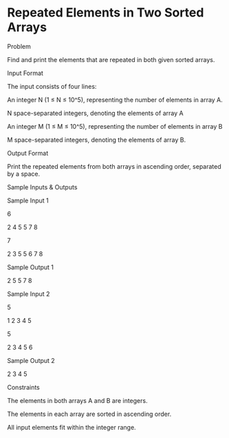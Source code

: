 # Repeated Elements in Two Sorted Arrays

Problem





Find and print the elements that are repeated in both given sorted arrays.





Input Format



The input consists of four lines:



An integer N (1 ≤ N ≤ 10^5), representing the number of elements in array A.



N space-separated integers, denoting the elements of array A 



An integer M (1 ≤ M ≤ 10^5), representing the number of elements in array B



M space-separated integers, denoting the elements of array B.





Output Format



Print the repeated elements from both arrays in ascending order, separated by a space.





Sample Inputs & Outputs



Sample Input 1

6

2 4 5 5 7 8

7

2 3 5 5 6 7 8



Sample Output 1

2 5 5 7 8







Sample Input 2

5

1 2 3 4 5

5

2 3 4 5 6



Sample Output 2

2 3 4 5







Constraints



The elements in both arrays A and B are integers.



The elements in each array are sorted in ascending order.



All input elements fit within the integer range.





